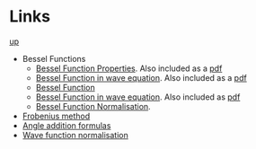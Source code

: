 # Links

[up](./Maths.md)

- Bessel Functions
  - [Bessel Function Properties](http://flyingv.ucsd.edu/krstic/teaching/287/bess.pdf). Also included as a [pdf](./bess.pdf)
  - [Bessel Function in wave equation](https://www.math.fsu.edu/~bellenot/class/f07/em2/other/bessel.pdf). Also included as a [pdf](./bessel.pdf)
  - [Bessel Function](https://en.wikipedia.org/wiki/Bessel_function)
  - [Bessel Function in wave equation](https://www2.math.upenn.edu/~deturck/m241/wavedisk.pdf). Also included as [pdf](./wavedisk.pdf)
  - [Bessel Function Normalisation](https://math.stackexchange.com/questions/1672160/normalisation-of-bessel-functions).
- [Frobenius method](https://en.wikipedia.org/wiki/Frobenius_method)
- [Angle addition formulas](https://mathworld.wolfram.com/TrigonometricAdditionFormulas.html)
- [Wave function normalisation](https://chem.libretexts.org/Courses/Pacific_Union_College/Quantum_Chemistry/03%3A_The_Schrodinger_Equation_and_a_Particle_in_a_Box/3.06%3A_Wavefunctions_Must_Be_Normalized)
